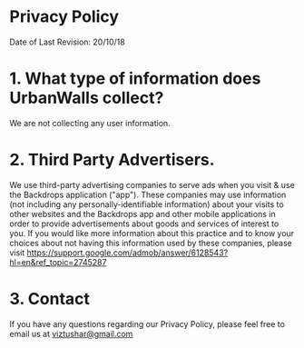 # Privacy Policy
Date of Last Revision: 20/10/18

# 1. What type of information does UrbanWalls collect? 

We are not collecting any user information.

# 2. Third Party Advertisers.

We use third-party advertising companies to serve ads when you visit & use the Backdrops application ("app"). These companies may use information (not including any personally-identifiable information) about your visits to other websites and the Backdrops app and other mobile applications in order to provide advertisements about goods and services of interest to you. If you would like more information about this practice and to know your choices about not having this information used by these companies, please visit https://support.google.com/admob/answer/6128543?hl=en&ref_topic=2745287

# 3. Contact

If you have any questions regarding our Privacy Policy, please feel free to email us at viztushar@gmail.com
